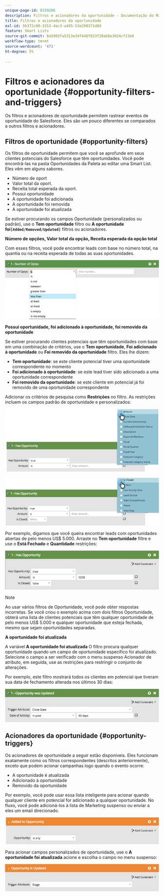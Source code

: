 ```yaml
---
unique-page-id: 8159286
description: Filtros e acionadores da oportunidade - Documentação do Marketo - Documentação do produto
title: Filtros e acionadores da oportunidade
exl-id: 5b372c00-1553-4ac3-a495-53e208371d8d
feature: Smart Lists
source-git-commit: 8a5903fa5313e34f448f833f20ab8e3624cf23e6
workflow-type: tm+mt
source-wordcount: '471'
ht-degree: 5%

---
```


# Filtros e acionadores da oportunidade {#opportunity-filters-and-triggers}

Os filtros e acionadores de oportunidade permitem rastrear eventos de oportunidade do Salesforce. Eles são um pouco diferentes se comparados a outros filtros e acionadores.

## Filtros de oportunidade {#opportunity-filters}

Os filtros de oportunidade permitem que você se aprofunde em seus clientes potenciais do Salesforce que têm oportunidades. Você pode encontrá-las na pasta Oportunidades da Paleta ao editar uma Smart List. Eles vêm em alguns sabores.

* Número de oport
* Valor total da oport.
* Receita total esperada da oport.
* Possui oportunidade
* A oportunidade foi adicionada
* A oportunidade foi removida
* A oportunidade foi atualizada

Se estiver procurando os campos Oportunidade (personalizados ou padrão), use o **Tem oportunidade** filtro ou **A oportunidade foi`[Added/Removed/Updated]`** filtros ou acionadores.

**Número de opções, Valor total da opção, Receita esperada da opção total**

Com esses filtros, você pode encontrar leads com base no número total, na quantia ou na receita esperada de todas as suas oportunidades.

![](assets/image2015-6-11-12-3a29-3a34.png)

**Possui oportunidade, foi adicionado à oportunidade, foi removido da oportunidade**

Se estiver procurando clientes potenciais que têm oportunidades com base em uma combinação de critérios, use o **Tem oportunidade**, **Foi adicionado à oportunidade** ou **Foi removido da oportunidade** filtro. Eles lhe dizem:

* **Tem oportunidade**: se este cliente potencial tiver uma oportunidade correspondente no momento
* **Foi adicionado à oportunidade**: se este lead tiver sido adicionado a uma oportunidade correspondente
* **Foi removido da oportunidade**: se este cliente em potencial já foi removido de uma oportunidade correspondente

Adicionar os critérios de pesquisa como **Restrições** no filtro. As restrições incluem os campos padrão de oportunidade e personalizados:

![](assets/image2015-6-11-12-3a31-3a0.png)

![](assets/image2015-6-11-12-3a31-3a46.png)

Por exemplo, digamos que você queira encontrar leads com oportunidades abertas de pelo menos US$ 5.000. Arraste no **Tem oportunidade** filtre e use o **Está Fechado** e **Quantidade** restrições:

![](assets/image2015-6-11-12-3a32-3a0.png)

>[!NOTE]
>
>Ao usar vários filtros de Oportunidade, você pode obter respostas incorretas. Se você criou o exemplo acima com dois filtros Oportunidade, obterá uma lista de clientes potenciais que têm qualquer oportunidade de pelo menos US$ 5.000 e qualquer oportunidade que esteja fechada, mesmo que sejam oportunidades separadas.

**A oportunidade foi atualizada**

A variável **A oportunidade foi atualizada** O filtro procura qualquer oportunidade quando um campo de oportunidade específico foi atualizado. Selecione o campo a ser verificado com o menu suspenso Acionador de atributo, em seguida, use as restrições para restringir o conjunto de alterações.

Por exemplo, este filtro mostrará todos os clientes em potencial que tiveram sua data de fechamento alterada nos últimos 30 dias:

![](assets/image2015-6-11-12-3a33-3a7.png)

## Acionadores da oportunidade {#opportunity-triggers}

Os acionadores de oportunidade a seguir estão disponíveis. Eles funcionam exatamente como os filtros correspondentes (descritos anteriormente), exceto que podem acionar campanhas logo quando o evento ocorre:

* A oportunidade é atualizada
* Adicionado à oportunidade
* Removido da oportunidade

Por exemplo, você pode usar essa lista inteligente para acionar quando qualquer cliente em potencial for adicionado a qualquer oportunidade. No fluxo, você pode adicioná-los à lista de Marketing suspenso ou enviar a eles um email direcionado.

![](assets/image2015-6-11-12-3a33-3a48.png)

Para acionar campos personalizados de oportunidade, use o **A oportunidade foi atualizada** acione e escolha o campo no menu suspenso:

![](assets/image2015-6-11-12-3a33-3a34.png)
